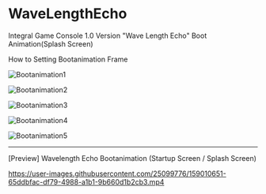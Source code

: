 # WaveLengthEcho
Integral Game Console 1.0 Version "Wave Length Echo" Boot Animation(Splash Screen)

How to Setting Bootanimation Frame

![Bootanimation1](https://user-images.githubusercontent.com/25099776/159011334-1947a6de-3b25-4332-8f1f-843e63b0169e.png)

![Bootanimation2](https://user-images.githubusercontent.com/25099776/159011338-377283b4-a281-44fe-b7f9-caedf451e133.png)

![Bootanimation3](https://user-images.githubusercontent.com/25099776/159011340-9168126b-1fd6-43a2-84da-245e57121f9b.png)

![Bootanimation4](https://user-images.githubusercontent.com/25099776/159011343-8e4000d9-6e75-4637-ae86-059507b0f310.png)

![Bootanimation5](https://user-images.githubusercontent.com/25099776/159011347-c9757b1b-995e-41fd-a480-d2a8b18cc5da.png)

------------------------------

[Preview] Wavelength Echo Bootanimation (Startup Screen / Splash Screen)

https://user-images.githubusercontent.com/25099776/159010651-65ddbfac-df79-4988-a1b1-9b660d1b2cb3.mp4

